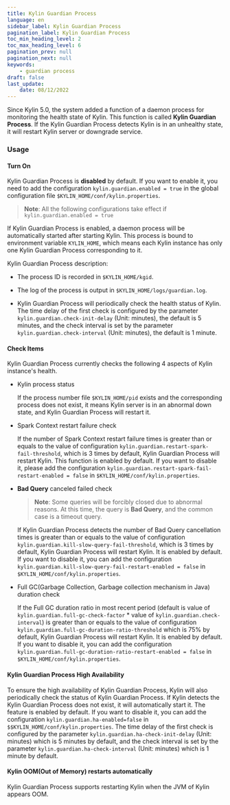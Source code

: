 ```yaml
---
title: Kylin Guardian Process
language: en
sidebar_label: Kylin Guardian Process
pagination_label: Kylin Guardian Process
toc_min_heading_level: 2
toc_max_heading_level: 6
pagination_prev: null
pagination_next: null
keywords:
    - guardian process
draft: false
last_update:
    date: 08/12/2022
---
```


Since Kylin 5.0, the system added a function of a daemon process for monitoring the health state of Kylin. This function is called **Kylin Guardian Process**. If the Kylin Guardian Process detects Kylin is in an unhealthy state, it will restart Kylin server or downgrade service.

### Usage

#### Turn On
Kylin Guardian Process is **disabled** by default. If you want to enable it, you need to add the configuration `kylin.guardian.enabled = true` in the global configuration file `$KYLIN_HOME/conf/kylin.properties`.
> **Note**: All the following configurations take effect if `kylin.guardian.enabled = true`

If Kylin Guardian Process is enabled, a daemon process will be automatically started after starting Kylin. This process is bound to environment variable `KYLIN_HOME`, which means each Kylin instance has only one Kylin Guardian Process corresponding to it.

Kylin Guardian Process description:
- The process ID is recorded in `$KYLIN_HOME/kgid`.

- The log of the process is output in `$KYLIN_HOME/logs/guardian.log`.

- Kylin Guardian Process will periodically check the health status of Kylin. The time delay of the first check is configured by the parameter `kylin.guardian.check-init-delay` (Unit: minutes), the default is 5 minutes, and the check interval is set by the parameter `kylin.guardian.check-interval` (Unit: minutes), the default is 1 minute.


#### Check Items
Kylin Guardian Process currently checks the following 4 aspects of Kylin instance's health.

- Kylin process status

  If the process number file `$KYLIN_HOME/pid` exists and the corresponding process does not exist, it means Kylin server is in an abnormal down state, and Kylin Guardian Process will restart it.

- Spark Context restart failure check
  
  If the number of Spark Context restart failure times is greater than or equals to the value of configuration `kylin.guardian.restart-spark-fail-threshold`, which is 3 times by default, Kylin Guardian Process will restart Kylin. This function is enabled by default. If you want to disable it, please add the configuration `kylin.guardian.restart-spark-fail-restart-enabled = false` in `$KYLIN_HOME/conf/kylin.properties`.

- **Bad Query** canceled failed check

  >**Note**: Some queries will be forcibly closed due to abnormal reasons. At this time, the query is **Bad Query**, and the common case is a timeout query.

  If Kylin Guardian Process detects the number of Bad Query cancellation times is greater than or equals to the value of configuration `kylin.guardian.kill-slow-query-fail-threshold`, which is 3 times by default, Kylin Guardian Process will restart Kylin. It is enabled by default. If you want to disable it, you can add the configuration `kylin.guardian.kill-slow-query-fail-restart-enabled = false` in `$KYLIN_HOME/conf/kylin.properties`.

- Full GC(Garbage Collection, Garbage collection mechanism in Java) duration check

  If the Full GC duration ratio in most recent period (default is value of `kylin.guardian.full-gc-check-factor` * value of `kylin.guardian.check-interval`) is greater than or equals to the value of configuration `kylin.guardian.full-gc-duration-ratio-threshold` which is 75% by default, Kylin Guardian Process will restart Kylin. It is enabled by default. If you want to disable it, you can add the configuration `kylin.guardian.full-gc-duration-ratio-restart-enabled = false` in `$KYLIN_HOME/conf/kylin.properties`.


#### Kylin Guardian Process High Availability
To ensure the high availability of Kylin Guardian Process, Kylin will also periodically check the status of Kylin Guardian Process. If Kylin detects the Kylin Guardian Process does not exist, it will automatically start it. The feature is enabled by default. If you want to disable it, you can add the configuration `kylin.guardian.ha-enabled=false` in `$$KYLIN_HOME/conf/kylin.properties`. The time delay of the first check is configured by the parameter `kylin.guardian.ha-check-init-delay` (Unit: minutes) which is 5 minutes by default, and the check interval is set by the parameter `kylin.guardian.ha-check-interval` (Unit: minutes) which is 1 minute by default.


#### Kylin OOM(Out of Memory) restarts automatically
Kylin Guardian Process supports restarting Kylin when the JVM of Kylin appears OOM.
